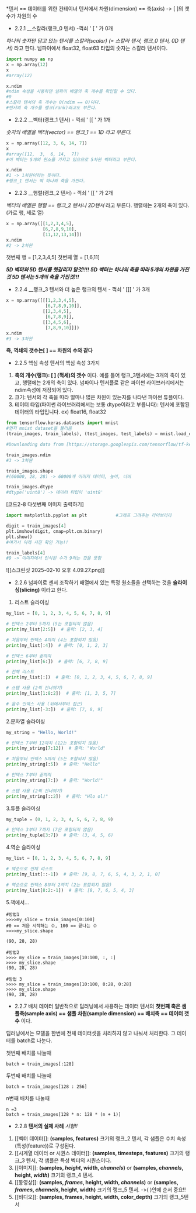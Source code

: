 *텐서 == 데이터를 위한 컨테이너
텐서에서 차원(dimension) == 축(axis)
-> [ ]의 갯수가 차원의 수

- 2.2.1 __스칼라(랭크_0 텐서) -꺽쇠 ' [ ' 가  0개    

*하나의 숫자만 담고 있는 텐서를 스칼라(scalar) (= 스칼라 텐서, 랭크_0 텐서, 0D 텐서)* 라고 한다.
넘파이에서 float32, float63 타입의 숫자는 스칼라 텐서이다.

```python
import numpy as np
x = np.array(12)
x
#array(12)

x.ndim
#ndim 속성을 사용하면 넘파이 배열의 축 개수를 확인할 수 있다.
#0
#스칼라 텐서의 축 개수는 0(ndim == 0)이다.
#텐서의 축 개수를 랭크(rank)라고도 부른다.
```

- 2.2.2 __벡터(랭크_1 텐서) - 꺽쇠 ' [[ ' 가  1개

*숫자의 배열을 벡터(vector) == 랭크_1 == 1D 라고 부른다.*
```python
x = np.array([12, 3, 6, 14, 7])
x
#array([12,  3,  6, 14,  7])
#이 벡터는 5개의 원소를 가지고 있으므로 5차원 벡터라고 부른다.

x.ndim
#1 -> 1차원이라는 뜻이다.
#랭크_1 텐서는 딱 하나의 축을 가진다.
```

- 2.2.3 __행렬(랭크_2 텐서) - 꺽쇠 ' [[ ' 가  2개
 
*벡터의 배열은 행렬 == 랭크_2 텐서나 2D텐서* 라고 부른다.
행렬에는 2개의 축이 있다. (가로 행, 세로 열)
```python
x = np.array([[1,2,3,4,5],
 			  [6,7,8,9,10],
 			  [11,12,13,14]])
x.ndim
#2 -> 2차원
```
첫번째 행 = [1,2,3,4,5]
첫번째 열 = [1,6,11]

***5D 벡터와 5D 텐서를 헷갈리지 말것!!!!***
***5D 벡터는 하나의 축을 따라 5개의 차원을 가진것 5D 텐서는 5개의 축을 가진것!!!***

- 2.2.4 __랭크_3 텐서와 더 높은 랭크의 텐서 - 꺽쇠 ' [[[ ' 가  3개

```python
x = np.array([[[1,2,3,4,5],
 			   [6,7,8,9,10]],
 			  [[2,3,4,5],
 			   [6,7,8,9]],
 			  [[3,4,5,6],
 			   [7,8,9,10]]])
x.ndim
#3 -> 3차원
```
**즉, 꺽쇄의 갯수는[  ] == 차원의 수와 같다**

- 2.2.5 핵심 속성
텐서의 핵심 속성 3가지
1. __축의 개수(랭크): [ ] (꺽세)의 갯수__ 이다. 예를 들어 랭크_3텐서에는 3개의 축이 있고, 행렬에는 2개의 축이 있다. 넘파이나 텐서플로 같은 파이썬 라이브러리에서는 ndim속성에 저장되어 있다.
2. 크기: 텐서의 각 축을 따라 얼마나 많은 차원이 있는지를 나타낸 파이썬 튜플이다. 
3. 테이터 타입(파이썬 라이브러리에서는 보통 dtype이라고 부릅니다): 텐서에 포함된 데이터의 타입입니다. ex) float16, float32

```python
from tensorflow.keras.datasets import mnist
#먼저 mnist dataset을 불러옴
(train_images, train_labels), (test_images, test_labels) = mnist.load_data()

#Downloading data from [https://storage.googleapis.com/tensorflow/tf-keras-datasets/mnist.npz](https://storage.googleapis.com/tensorflow/tf-keras-datasets/mnist.npz) 11490434/11490434 ━━━━━━━━━━━━━━━━━━━━ 0s 0us/step

train_images.ndim
#3 -> 3차원

train_images.shape
#(60000, 28, 28) -> 60000개 이미지 데이터, 높이, 너비

train_images.dtype
#dtype('uint8') -> 데이터 타입이 'uint8'
```

[코드2-8 다섯번째 이미지 출력하기]
```python
import matplotlib.pyplot as plt           #그래프 그려주는 라이브러리

digit = train_images[4]
plt.imshow(digit, cmap=plt.cm.binary)
plt.show()
#여기서 아래 사진 확인 가능!!

train_labels[4]
#9 -> 이미지에서 인식된 수가 9라는 것을 뜻함
```

![[스크린샷 2025-02-10 오후 4.09.27.png]]

- 2.2.6 넘파이로 센서 조작하기
배열에서 있는 특정 원소들을 선택하는 것을 **슬라이싱(slicing)** 이라고 한다.

1. 리스트 슬라이싱
```python
my_list = [0, 1, 2, 3, 4, 5, 6, 7, 8, 9]

# 인덱스 2부터 5까지 (5는 포함되지 않음)
print(my_list[2:5])  # 출력: [2, 3, 4]

# 처음부터 인덱스 4까지 (4는 포함되지 않음)
print(my_list[:4])  # 출력: [0, 1, 2, 3]

# 인덱스 6부터 끝까지
print(my_list[6:])  # 출력: [6, 7, 8, 9]

# 전체 리스트
print(my_list[:])  # 출력: [0, 1, 2, 3, 4, 5, 6, 7, 8, 9]

# 스텝 사용 (2씩 건너뛰기)
print(my_list[1:8:2])  # 출력: [1, 3, 5, 7]

# 음수 인덱스 사용 (뒤에서부터 접근)
print(my_list[-3:])  # 출력: [7, 8, 9]
```

2.문자열 슬라이싱
```python
my_string = "Hello, World!"

# 인덱스 7부터 12까지 (12는 포함되지 않음)
print(my_string[7:12])  # 출력: "World"

# 처음부터 인덱스 5까지 (5는 포함되지 않음)
print(my_string[:5])  # 출력: "Hello"

# 인덱스 7부터 끝까지
print(my_string[7:])  # 출력: "World!"

# 스텝 사용 (2씩 건너뛰기)
print(my_string[::2])  # 출력: "Hlo ol!"
```

3.튜플 슬라이싱
```python
my_tuple = (0, 1, 2, 3, 4, 5, 6, 7, 8, 9)

# 인덱스 3부터 7까지 (7은 포함되지 않음)
print(my_tuple[3:7])  # 출력: (3, 4, 5, 6)
```

4.역순 슬라이싱
```python
my_list = [0, 1, 2, 3, 4, 5, 6, 7, 8, 9]

# 역순으로 전체 리스트
print(my_list[::-1])  # 출력: [9, 8, 7, 6, 5, 4, 3, 2, 1, 0]

# 역순으로 인덱스 8부터 2까지 (2는 포함되지 않음)
print(my_list[8:2:-1])  # 출력: [8, 7, 6, 5, 4, 3]
```

5.책에서...
```
#방법1
>>>>my_slice = train_images[0:100]
#0 == 처음 시작하는 수, 100 == 끝나는 수
>>>>my_slice.shape

(90, 28, 28)

#방법2
>>>> my_slice = train_images[10:100, :, :]
>>>> my_slice.shape
(90, 28, 28)

#방법 3
>>>> my_slice = train_images[10:100, 0:28, 0:28]
>>>> my_slice.shape
(90, 28, 28)
```

- 2.2.7 배치 데이터
일반적으로 딥러닝에서 사용하는 데이터 텐서의 __첫번째 축은 샘플축(sample axis) == 샘플 차원(sample dimension) == 배치축 == 데이터 갯수__ 이다.

딥러닝에서는 모델을 한번에 전체 데이터셋을 처리하지 않고 나눠서 처리한다.
그 데이터를 batch로 나눈다. 

첫번째 배치를 나눌때
```
batch = train_images[:128]
```

두번째 배치를 나눌때
```
batch = train_images[128 : 256]
```

n번째 배치를 나눌때
```
n =3
batch = train_images[128 * n: 128 * (n + 1)]
```

- 2.2.8 __텐서의 실제 사례__ *시험!!*
1. [[벡터 데이터]]: __(samples, features)__ 크기의 랭크_2 텐서, 각 샘플은 수치 속성(특성(feature))로 구성된다.
2. [[시계열 데이터 or 시퀀스 데이터]]: __(samples, timesteps, features)__ 크기의 랭크_3 텐서, 각 샘플은 특성 벡터의 시퀀스이다.
3. [[이미지]]: __(samples, *height*, width, *channels*)__ or __(samples, *channels*, height, *width*)__ 크기의 랭크_4 텐서. 
4. [[동영상]]: __(samples, *frames*, height, width, *channels*)__ or __(samples, *frames*, *channels*, height, width)__ 크기의 랭크_5 텐서. 
	->( )안에 순서 중요!! 
5. [[비디오]]: __(samples, frames, height, width, color_depth)__ 크기의 랭크_5텐서 

